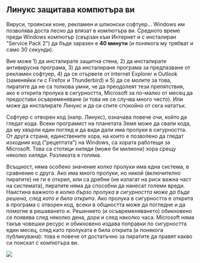 <?php require("../../entete.php"); ?> <?php require("../../base.php"); ?>

<div id="corps">

<h2>Линукс защитава компютъра ви</h2>
Вируси, троянски коне, рекламен и шпионски софтуер... Windows им позволява доста лесно да влязат в компютъра ви. Средното време преди Windows компютър (свързан към Интернет и с инсталиран "Service Pack 2") да бъде заразен е <b>40 минути</b> (и понякога му трябват и само 30 секунди).</p>

<p>Вие може 1) да инсталирате защитна стена, 2) да инсталирате антивирусна програма, 3) да инсталиране програма за предпазване от рекламен софтуер, 4) да се отървете от Internet Explorer и Outlook (заменяйки ги с Firefox и Thunderbird) и 5) да се молите за това, пиратите да не са толкова умни, че да преодолеят тези препятствия, ако е открита пролука в сигурността, Microsoft за по-малко от месец да предостави осъвременяване (и това не се случва много често). Или може да инсталирате Линукс и да си спите спокойно от сега нататък.</p>

<p>Софтуер с отворен код (напр. Линукс), означава повече очи, който да гледат кода. Всеки програмист на планетата Земя може да свали кода, да му хвърли един поглед и да види дали има пролуки в сигурността. От друга страна, единствените хора, на които е позволено да гледат изходния код ("рецептата") на Windows, са хората работещи за Microsoft. Това са стотици хиляди (може би милиони) хора срещу няколко хиляди. Разликата е голяма.</p>

<p>Всъщност, няма особено значение <i>колко</i> пролуки има една система, в сравнение с друга. Ако има много пролуки, но никой (включително пиратите) не ги е открил, или са дребни (не излагат на риск важна част на системата), пиратите няма да способни да нанесат големи вреди. Наистина важното е <i>колко бързо пролука в сигурността може да бъде решена, след като е била открита</i>. Ако пролука в сигурността е открита в програма с отворен код, всеки в общността може да погледне и да помогне в решаването и. Решението (и осъвременяването) обикновено се появява след няколко дена, дори и след няколко часа. Microsoft няма такъв човешки ресурс и обикновено издава поправки по сигурността един месец, след като пролуката е била открита (и понякога публикувана): това е повече от достатъчно за пиратите да правят какво си поискат с компютъра ви.</p>


<img src="Images/security_thumb.png" />

</div>


